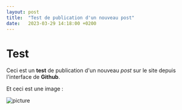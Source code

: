 ```yaml
---
layout: post
title:  "Test de publication d'un nouveau post"
date:   2023-03-29 14:18:00 +0200
---
```


# Test

Ceci est un <b>test</b> de publication d'un nouveau _post_ sur le site depuis l'interface de **Github**.

Et ceci est une image :

![picture](https://user-images.githubusercontent.com/2766032/228533846-54264cf9-8780-4ee2-a650-3039c8b4e2a9.jpg)
